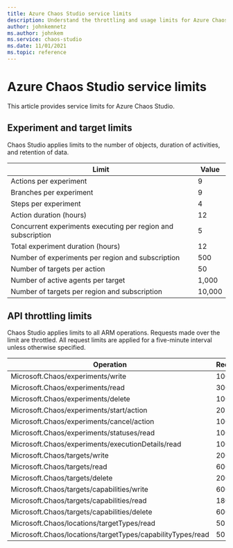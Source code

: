 ```yaml
---
title: Azure Chaos Studio service limits
description: Understand the throttling and usage limits for Azure Chaos Studio
author: johnkemnetz
ms.author: johnkem
ms.service: chaos-studio
ms.date: 11/01/2021
ms.topic: reference
---
```


# Azure Chaos Studio service limits
This article provides service limits for Azure Chaos Studio. 
## Experiment and target limits

Chaos Studio applies limits to the number of objects, duration of activities, and retention of data.

| Limit | Value |
| -- | -- |
| Actions per experiment | 9 |
| Branches per experiment | 9 |
| Steps per experiment | 4 |
| Action duration (hours) | 12 |
| Concurrent experiments executing per region and subscription | 5 |
| Total experiment duration (hours) | 12 |
| Number of experiments per region and subscription | 500 |
| Number of targets per action | 50 |
| Number of active agents per target | 1,000 |
| Number of targets per region and subscription | 10,000 |

## API throttling limits

Chaos Studio applies limits to all ARM operations. Requests made over the limit are throttled. All request limits are applied for a five-minute interval unless otherwise specified.

| Operation | Requests |
| -- | -- |
| Microsoft.Chaos/experiments/write | 100 |
| Microsoft.Chaos/experiments/read | 300 |
| Microsoft.Chaos/experiments/delete | 100 |
| Microsoft.Chaos/experiments/start/action | 20 |
| Microsoft.Chaos/experiments/cancel/action | 100 |
| Microsoft.Chaos/experiments/statuses/read | 100 |
| Microsoft.Chaos/experiments/executionDetails/read | 100 |
| Microsoft.Chaos/targets/write | 200 |
| Microsoft.Chaos/targets/read | 600 |
| Microsoft.Chaos/targets/delete | 200 |
| Microsoft.Chaos/targets/capabilities/write | 600 |
| Microsoft.Chaos/targets/capabilities/read | 1800 |
| Microsoft.Chaos/targets/capabilities/delete | 600 |
| Microsoft.Chaos/locations/targetTypes/read | 50 |
| Microsoft.Chaos/locations/targetTypes/capabilityTypes/read | 50 |
